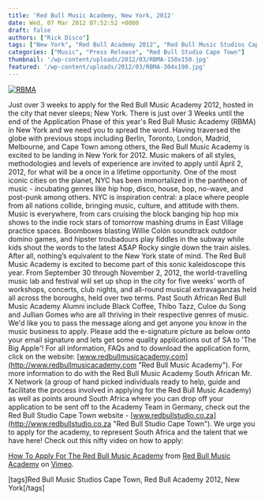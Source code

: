 ```yaml
---
title: 'Red Bull Music Academy, New York, 2012'
date: Wed, 07 Mar 2012 07:52:52 +0000
draft: false
authors: ["Rick Disco"]
tags: ["New York", "Red Bull Academy 2012", "Red Bull Music Studios Cape Town"]
categories: ["Music", "Press Release", "Red Bull Studio Cape Town"]
thumbnail: '/wp-content/uploads/2012/03/RBMA-150x150.jpg'
featured: '/wp-content/uploads/2012/03/RBMA-304x190.jpg'
---
```


[![](/wp-content/uploads/2012/03/RBMA.jpg "RBMA")](/wp-content/uploads/2012/03/RBMA.jpg)

Just over 3 weeks to apply for the Red Bull Music Academy 2012, hosted in the city that never sleeps; New York. There is just over 3 Weeks until the end of the Application Phase of this year's Red Bull Music Academy (RBMA) in New York and we need you to spread the word. Having traversed the globe with previous stops including Berlin, Toronto, London, Madrid, Melbourne, and Cape Town among others, the Red Bull Music Academy is excited to be landing in New York for 2012. Music makers of all styles, methodologies and levels of experience are invited to apply until April 2, 2012, for what will be a once in a lifetime opportunity. One of the most iconic cities on the planet, NYC has been immortalized in the pantheon of music - incubating genres like hip hop, disco, house, bop, no-wave, and post-punk among others. NYC is inspiration central: a place where people from all nations collide, bringing music, culture, and attitude with them. Music is everywhere, from cars cruising the block banging hip hop mix shows to the indie rock stars of tomorrow mashing drums in East Village practice spaces. Boomboxes blasting Willie Colón soundtrack outdoor domino games, and hipster troubadours play fiddles in the subway while kids shout the words to the latest A$AP Rocky single down the train aisles. After all, nothing’s equivalent to the New York state of mind. The Red Bull Music Academy is excited to become part of this sonic kaleidoscope this year. From September 30 through November 2, 2012, the world-travelling music lab and festival will set up shop in the city for five weeks' worth of workshops, concerts, club nights, and all-round musical extravaganzas held all across the boroughs, held over two terms. Past South African Red Bull Music Academy Alumni include Black Coffee, Thibo Tazz, Culoe du Song and Jullian Gomes who are all thriving in their respective genres of music. We'd like you to pass the message along and get anyone you know in the music business to apply. Please add the e-signature picture as below onto your email signature and lets get some quality applications out of SA to 'The Big Apple'! For all information, FAQs and to download the application form, click on the website: [www.redbullmusicacademy.com](http://www.redbullmusicacademy.com "Red Bull Music Academy"). For more information to do with the Red Bull Music Academy South African Mr. X Network (a group of hand picked individuals ready to help, guide and facilitate the process involved in applying for the Red Bull Music Academy) as well as points around South Africa where you can drop off your application to be sent off to the Academy Team in Germany, check out the Red Bull Studio Cape Town website - [www.redbullstudio.co.za](http://www.redbullstudio.co.za "Red Bull Studio Cape Town"). We urge you to apply for the academy, to represent South Africa and the talent that we have here! Check out this nifty video on how to apply:

[How To Apply For The Red Bull Music Academy](http://vimeo.com/19390601) from [Red Bull Music Academy](http://vimeo.com/redbullmusicacademy) on [Vimeo](http://vimeo.com).

\[tags\]Red Bull Music Studios Cape Town, Red Bull Academy 2012, New York\[/tags\]